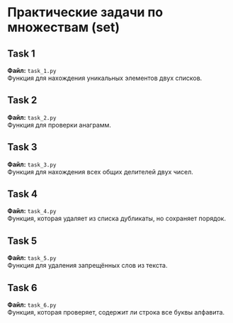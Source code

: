 # Практические задачи по множествам (set)

## Task 1
**Файл:** `task_1.py`  
Функция для нахождения уникальных элементов двух списков.

## Task 2
**Файл:** `task_2.py`  
Функция для проверки анаграмм.

## Task 3
**Файл:** `task_3.py`  
Функция для нахождения всех общих делителей двух чисел.

## Task 4
**Файл:** `task_4.py`  
Функция, которая удаляет из списка дубликаты, но сохраняет порядок.

## Task 5
**Файл:** `task_5.py`  
Функция для удаления запрещённых слов из текста.

## Task 6
**Файл:** `task_6.py`  
Функция, которая проверяет, содержит ли строка все буквы алфавита.

